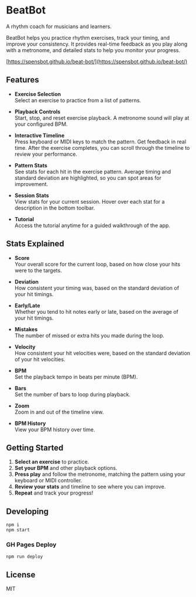 # BeatBot

A rhythm coach for musicians and learners.

BeatBot helps you practice rhythm exercises, track your timing, and improve your consistency. It provides real-time feedback as you play along with a metronome, and detailed stats to help you monitor your progress.

[https://spensbot.github.io/beat-bot/](https://spensbot.github.io/beat-bot/)

## Features

- **Exercise Selection**  
  Select an exercise to practice from a list of patterns.

- **Playback Controls**  
  Start, stop, and reset exercise playback. A metronome sound will play at your configured BPM.

- **Interactive Timeline**  
  Press keyboard or MIDI keys to match the pattern. Get feedback in real time. After the exercise completes, you can scroll through the timeline to review your performance.

- **Pattern Stats**  
  See stats for each hit in the exercise pattern. Average timing and standard deviation are highlighted, so you can spot areas for improvement.

- **Session Stats**  
  View stats for your current session. Hover over each stat for a description in the bottom toolbar.

- **Tutorial**  
  Access the tutorial anytime for a guided walkthrough of the app.

## Stats Explained

- **Score**  
  Your overall score for the current loop, based on how close your hits were to the targets.

- **Deviation**  
  How consistent your timing was, based on the standard deviation of your hit timings.

- **Early/Late**  
  Whether you tend to hit notes early or late, based on the average of your hit timings.

- **Mistakes**  
  The number of missed or extra hits you made during the loop.

- **Velocity**  
  How consistent your hit velocities were, based on the standard deviation of your hit velocities.

- **BPM**  
  Set the playback tempo in beats per minute (BPM).

- **Bars**  
  Set the number of bars to loop during playback.

- **Zoom**  
  Zoom in and out of the timeline view.

- **BPM History**  
  View your BPM history over time.

## Getting Started

1. **Select an exercise** to practice.
2. **Set your BPM** and other playback options.
3. **Press play** and follow the metronome, matching the pattern using your keyboard or MIDI controller.
4. **Review your stats** and timeline to see where you can improve.
5. **Repeat** and track your progress!

## Developing

```
npm i
npm start
```

### GH Pages Deploy

```
npm run deploy
```

## License

MIT
